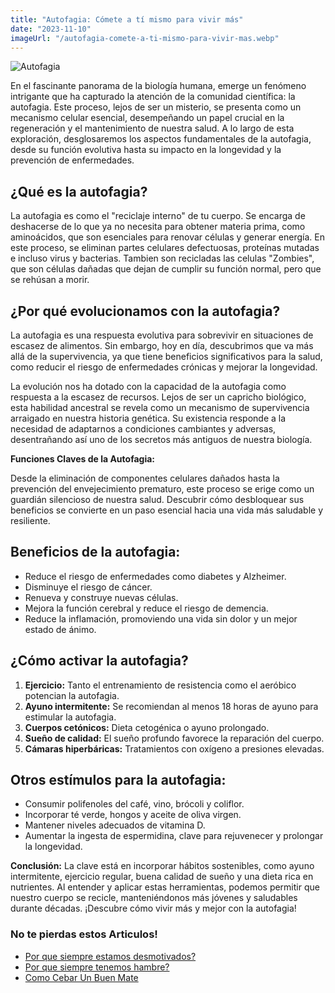 ```yaml
---
title: "Autofagia: Cómete a tí mismo para vivir más"
date: "2023-11-10"
imageUrl: "/autofagia-comete-a-ti-mismo-para-vivir-mas.webp"
---
```


![Autofagia](/autofagia-comete-a-ti-mismo-para-vivir-mas.webp)

En el fascinante panorama de la biología humana, emerge un fenómeno intrigante que ha capturado la atención de la comunidad científica: la autofagia. Este proceso, lejos de ser un misterio, se presenta como un mecanismo celular esencial, desempeñando un papel crucial en la regeneración y el mantenimiento de nuestra salud. A lo largo de esta exploración, desglosaremos los aspectos fundamentales de la autofagia, desde su función evolutiva hasta su impacto en la longevidad y la prevención de enfermedades.

## **¿Qué es la autofagia?**

La autofagia es como el "reciclaje interno" de tu cuerpo. Se encarga de deshacerse de lo que ya no necesita para obtener materia prima, como aminoácidos, que son esenciales para renovar células y generar energía. En este proceso, se eliminan partes celulares defectuosas, proteínas mutadas e incluso virus y bacterias. Tambien son recicladas las celulas "Zombies", que son células dañadas que dejan de cumplir su función normal, pero que se rehúsan a morir.

## **¿Por qué evolucionamos con la autofagia?**

La autofagia es una respuesta evolutiva para sobrevivir en situaciones de escasez de alimentos. Sin embargo, hoy en día, descubrimos que va más allá de la supervivencia, ya que tiene beneficios significativos para la salud, como reducir el riesgo de enfermedades crónicas y mejorar la longevidad.

La evolución nos ha dotado con la capacidad de la autofagia como respuesta a la escasez de recursos. Lejos de ser un capricho biológico, esta habilidad ancestral se revela como un mecanismo de supervivencia arraigado en nuestra historia genética. Su existencia responde a la necesidad de adaptarnos a condiciones cambiantes y adversas, desentrañando así uno de los secretos más antiguos de nuestra biología.

**Funciones Claves de la Autofagia:**

Desde la eliminación de componentes celulares dañados hasta la prevención del envejecimiento prematuro, este proceso se erige como un guardián silencioso de nuestra salud. Descubrir cómo desbloquear sus beneficios se convierte en un paso esencial hacia una vida más saludable y resiliente.

## **Beneficios de la autofagia:**

- Reduce el riesgo de enfermedades como diabetes y Alzheimer.
- Disminuye el riesgo de cáncer.
- Renueva y construye nuevas células.
- Mejora la función cerebral y reduce el riesgo de demencia.
- Reduce la inflamación, promoviendo una vida sin dolor y un mejor estado de ánimo.

## **¿Cómo activar la autofagia?**

1. **Ejercicio:** Tanto el entrenamiento de resistencia como el aeróbico potencian la autofagia.
2. **Ayuno intermitente:** Se recomiendan al menos 18 horas de ayuno para estimular la autofagia.
3. **Cuerpos cetónicos:** Dieta cetogénica o ayuno prolongado.
4. **Sueño de calidad:** El sueño profundo favorece la reparación del cuerpo.
5. **Cámaras hiperbáricas:** Tratamientos con oxígeno a presiones elevadas.

## **Otros estímulos para la autofagia:**

- Consumir polifenoles del café, vino, brócoli y coliflor.
- Incorporar té verde, hongos y aceite de oliva virgen.
- Mantener niveles adecuados de vitamina D.
- Aumentar la ingesta de espermidina, clave para rejuvenecer y prolongar la longevidad.

**Conclusión:**
La clave está en incorporar hábitos sostenibles, como ayuno intermitente, ejercicio regular, buena calidad de sueño y una dieta rica en nutrientes. Al entender y aplicar estas herramientas, podemos permitir que nuestro cuerpo se recicle, manteniéndonos más jóvenes y saludables durante décadas. ¡Descubre cómo vivir más y mejor con la autofagia!

### No te pierdas estos Articulos!

- [Por que siempre estamos desmotivados?](https://abelardo.blog/posts/desmotivacion)
- [Por que siempre tenemos hambre?](https://abelardo.blog/posts/por-que-siempre-tenemos-hambre)
- [Como Cebar Un Buen Mate](https://abelardo.blog/posts/como-cebar-un-buen-mate)
